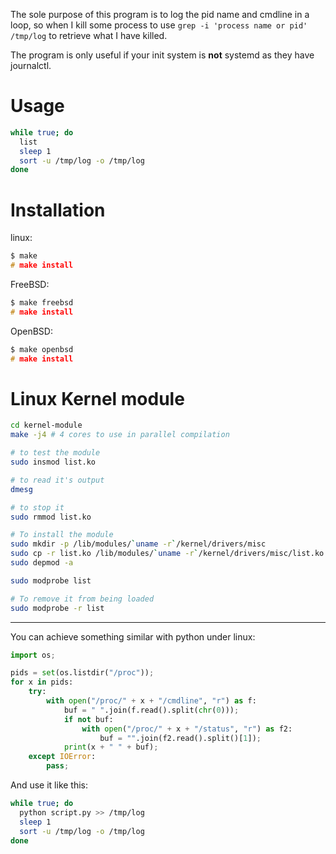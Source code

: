 The sole purpose of this program is to log the pid name and cmdline in a loop, so when I kill some process to use `grep -i 'process name or pid' /tmp/log` to retrieve what I have killed.

The program is only useful if your init system is **not** systemd as they have journalctl.

# Usage

```bash
while true; do
  list
  sleep 1
  sort -u /tmp/log -o /tmp/log
done
```

# Installation

linux:

```c
$ make
# make install
```

FreeBSD:

```c
$ make freebsd
# make install
```

OpenBSD:

```c
$ make openbsd
# make install
```

# Linux Kernel module

```bash
cd kernel-module
make -j4 # 4 cores to use in parallel compilation

# to test the module
sudo insmod list.ko

# to read it's output
dmesg

# to stop it
sudo rmmod list.ko

# To install the module
sudo mkdir -p /lib/modules/`uname -r`/kernel/drivers/misc
sudo cp -r list.ko /lib/modules/`uname -r`/kernel/drivers/misc/list.ko
sudo depmod -a

sudo modprobe list

# To remove it from being loaded
sudo modprobe -r list
```

---

You can achieve something similar with python under linux:

```python
import os;

pids = set(os.listdir("/proc"));
for x in pids:
    try:
        with open("/proc/" + x + "/cmdline", "r") as f:
            buf = " ".join(f.read().split(chr(0)));
            if not buf:
                with open("/proc/" + x + "/status", "r") as f2:
                    buf = "".join(f2.read().split()[1]);
            print(x + " " + buf);
    except IOError:
        pass;
```

And use it like this:

```bash
while true; do
  python script.py >> /tmp/log
  sleep 1
  sort -u /tmp/log -o /tmp/log
done
```
